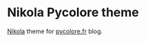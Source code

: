 # Nikola Pycolore theme

[Nikola](https://getnikola.com/) theme for [pycolore.fr](https://www.pycolore.fr) blog.
